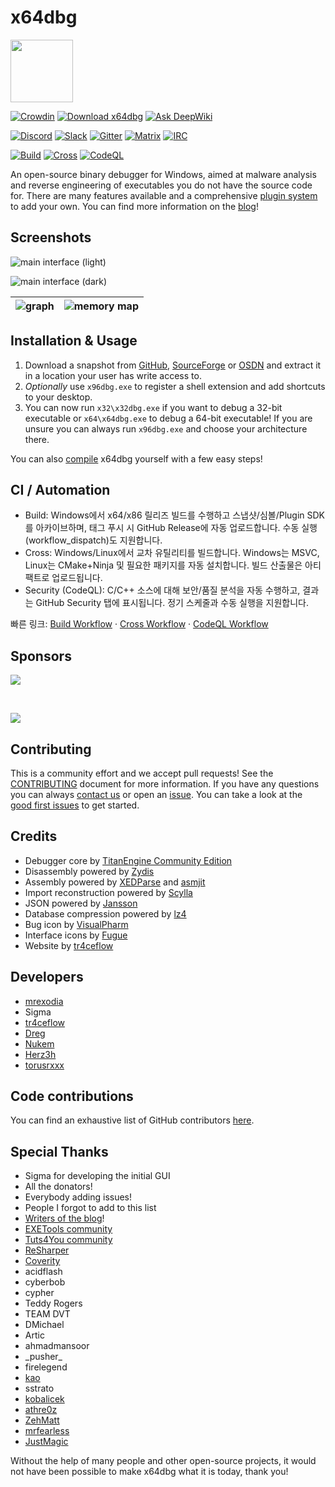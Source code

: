 # x64dbg

<img width="100" src="https://github.com/x64dbg/x64dbg/raw/development/src/bug_black.png"/>

[![Crowdin](https://d322cqt584bo4o.cloudfront.net/x64dbg/localized.svg)](https://translate.x64dbg.com) [![Download x64dbg](https://img.shields.io/sourceforge/dm/x64dbg.svg)](https://sourceforge.net/projects/x64dbg/files/latest/download) [![Ask DeepWiki](https://deepwiki.com/badge.svg)](https://deepwiki.com/x64dbg/x64dbg)

[![Discord](https://img.shields.io/badge/chat-on%20Discord-green.svg)](https://discord.x64dbg.com) [![Slack](https://img.shields.io/badge/chat-on%20Slack-red.svg)](https://slack.x64dbg.com) [![Gitter](https://img.shields.io/badge/chat-on%20Gitter-lightseagreen.svg)](https://gitter.im/x64dbg/x64dbg) [![Matrix](https://img.shields.io/badge/chat-on%20Matrix-yellowgreen.svg)](https://riot.im/app/#/room/#x64dbg:matrix.org) [![IRC](https://img.shields.io/badge/chat-on%20IRC-purple.svg)](https://web.libera.chat/#x64dbg)

[![Build](https://github.com/yji0728/x64dbg/actions/workflows/build.yml/badge.svg)](https://github.com/yji0728/x64dbg/actions/workflows/build.yml)
[![Cross](https://github.com/yji0728/x64dbg/actions/workflows/cross.yml/badge.svg)](https://github.com/yji0728/x64dbg/actions/workflows/cross.yml)
[![CodeQL](https://github.com/yji0728/x64dbg/actions/workflows/codeql.yml/badge.svg)](https://github.com/yji0728/x64dbg/actions/workflows/codeql.yml)

An open-source binary debugger for Windows, aimed at malware analysis and reverse engineering of executables you do not have the source code for. There are many features available and a comprehensive [plugin system](https://plugins.x64dbg.com) to add your own. You can find more information on the [blog](https://x64dbg.com/blog)!

## Screenshots

![main interface (light)](.github/screenshots/cpu-light.png)

![main interface (dark)](.github/screenshots/cpu-dark.png)

| ![graph](.github/screenshots/graph-light.png) | ![memory map](.github/screenshots/memory-map-light.png) |
| :--: | :--: |

## Installation & Usage

1. Download a snapshot from [GitHub](https://github.com/x64dbg/x64dbg/releases), [SourceForge](https://sourceforge.net/projects/x64dbg/files/snapshots) or [OSDN](https://osdn.net/projects/x64dbg) and extract it in a location your user has write access to.
2. _Optionally_ use `x96dbg.exe` to register a shell extension and add shortcuts to your desktop.
3. You can now run `x32\x32dbg.exe` if you want to debug a 32-bit executable or `x64\x64dbg.exe` to debug a 64-bit executable! If you are unsure you can always run `x96dbg.exe` and choose your architecture there.

You can also [compile](https://github.com/x64dbg/x64dbg/wiki/Compiling-the-whole-project) x64dbg yourself with a few easy steps!

## CI / Automation

- Build: Windows에서 x64/x86 릴리즈 빌드를 수행하고 스냅샷/심볼/Plugin SDK를 아카이브하며, 태그 푸시 시 GitHub Release에 자동 업로드합니다. 수동 실행(workflow_dispatch)도 지원합니다.
- Cross: Windows/Linux에서 교차 유틸리티를 빌드합니다. Windows는 MSVC, Linux는 CMake+Ninja 및 필요한 패키지를 자동 설치합니다. 빌드 산출물은 아티팩트로 업로드됩니다.
- Security (CodeQL): C/C++ 소스에 대해 보안/품질 분석을 자동 수행하고, 결과는 GitHub Security 탭에 표시됩니다. 정기 스케줄과 수동 실행을 지원합니다.

빠른 링크: [Build Workflow](.github/workflows/build.yml) · [Cross Workflow](.github/workflows/cross.yml) · [CodeQL Workflow](.github/workflows/codeql.yml)

## Sponsors

[![](.github/sponsors/malcore.png)](https://sponsors.x64dbg.com/malcore)

<br>

[![](.github/sponsors/telekom.svg)](https://sponsors.x64dbg.com/telekom)

## Contributing

This is a community effort and we accept pull requests! See the [CONTRIBUTING](.github/CONTRIBUTING.md) document for more information. If you have any questions you can always [contact us](https://x64dbg.com/#contact) or open an [issue](https://github.com/x64dbg/x64dbg/issues). You can take a look at the [good first issues](https://easy.x64dbg.com/) to get started.

## Credits

- Debugger core by [TitanEngine Community Edition](https://github.com/x64dbg/TitanEngine)
- Disassembly powered by [Zydis](https://zydis.re)
- Assembly powered by [XEDParse](https://github.com/x64dbg/XEDParse) and [asmjit](https://github.com/asmjit)
- Import reconstruction powered by [Scylla](https://github.com/NtQuery/Scylla)
- JSON powered by [Jansson](https://www.digip.org/jansson)
- Database compression powered by [lz4](https://bitbucket.org/mrexodia/lz4)
- Bug icon by [VisualPharm](https://www.visualpharm.com)
- Interface icons by [Fugue](https://p.yusukekamiyamane.com)
- Website by [tr4ceflow](https://tr4ceflow.com)

## Developers

- [mrexodia](https://mrexodia.github.io)
- Sigma
- [tr4ceflow](https://blog.tr4ceflow.com)
- [Dreg](https://www.fr33project.org)
- [Nukem](https://github.com/Nukem9)
- [Herz3h](https://github.com/Herz3h)
- [torusrxxx](https://github.com/torusrxxx)

## Code contributions

You can find an exhaustive list of GitHub contributors [here](https://github.com/x64dbg/x64dbg/graphs/contributors).

## Special Thanks

- Sigma for developing the initial GUI
- All the donators!
- Everybody adding issues!
- People I forgot to add to this list
- [Writers of the blog](https://x64dbg.com/blog/2016/07/09/Looking-for-writers.html)!
- [EXETools community](https://forum.exetools.com)
- [Tuts4You community](https://forum.tuts4you.com)
- [ReSharper](https://www.jetbrains.com/resharper)
- [Coverity](https://www.coverity.com)
- acidflash
- cyberbob
- cypher
- Teddy Rogers
- TEAM DVT
- DMichael
- Artic
- ahmadmansoor
- \_pusher\_
- firelegend
- [kao](https://lifeinhex.com)
- sstrato
- [kobalicek](https://github.com/kobalicek)
- [athre0z](https://github.com/athre0z)
- [ZehMatt](https://github.com/ZehMatt)
- [mrfearless](https://twitter.com/fearless0)
- [JustMagic](https://github.com/JustasMasiulis)

Without the help of many people and other open-source projects, it would not have been possible to make x64dbg what it is today, thank you!
